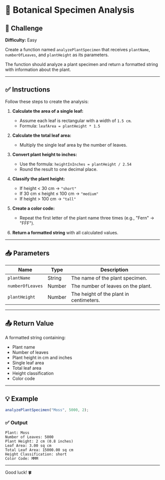 # 🌿 Botanical Specimen Analysis

## 🧪 Challenge

**Difficulty:** Easy

Create a function named `analyzePlantSpecimen` that receives `plantName`, `numberOfLeaves`, and `plantHeight` as its parameters.

The function should analyze a plant specimen and return a formatted string with information about the plant.

---

## ✅ Instructions

Follow these steps to create the analysis:

1. **Calculate the area of a single leaf:**

   * Assume each leaf is rectangular with a width of `1.5 cm`.
   * Formula: `leafArea = plantHeight * 1.5`

2. **Calculate the total leaf area:**

   * Multiply the single leaf area by the number of leaves.

3. **Convert plant height to inches:**

   * Use the formula: `heightInInches = plantHeight / 2.54`
   * Round the result to one decimal place.

4. **Classify the plant height:**

   * If height < 30 cm → `"short"`
   * If 30 cm ≤ height ≤ 100 cm → `"medium"`
   * If height > 100 cm → `"tall"`

5. **Create a color code:**

   * Repeat the first letter of the plant name three times (e.g., "Fern" → "FFF").

6. **Return a formatted string** with all calculated values.

---

## 📥 Parameters

| Name             | Type   | Description                             |
| ---------------- | ------ | --------------------------------------- |
| `plantName`      | String | The name of the plant specimen.         |
| `numberOfLeaves` | Number | The number of leaves on the plant.      |
| `plantHeight`    | Number | The height of the plant in centimeters. |

---

## 📤 Return Value

A formatted string containing:

* Plant name
* Number of leaves
* Plant height in cm and inches
* Single leaf area
* Total leaf area
* Height classification
* Color code

---

## 💡 Example

```javascript
analyzePlantSpecimen("Moss", 5000, 2);
```

### ✅ Output

```
Plant: Moss
Number of Leaves: 5000
Plant Height: 2 cm (0.8 inches)
Leaf Area: 3.00 sq cm
Total Leaf Area: 15000.00 sq cm
Height Classification: short
Color Code: MMM
```

---

Good luck! 🍀

